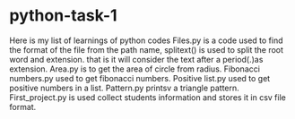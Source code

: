# python-task-1
Here is my list of learnings of python codes
Files.py is a code used to find the format of the file from the path name, splitext() is used to split the root word and extension. that is it will consider the text after a period(.)as extension.
Area.py is to get the area of circle  from radius.
Fibonacci numbers.py used to get fibonacci numbers.
Positive list.py used to get positive numbers in a list.
Pattern.py printsv a triangle pattern.
First_project.py is used collect students information and stores it in csv file format.

